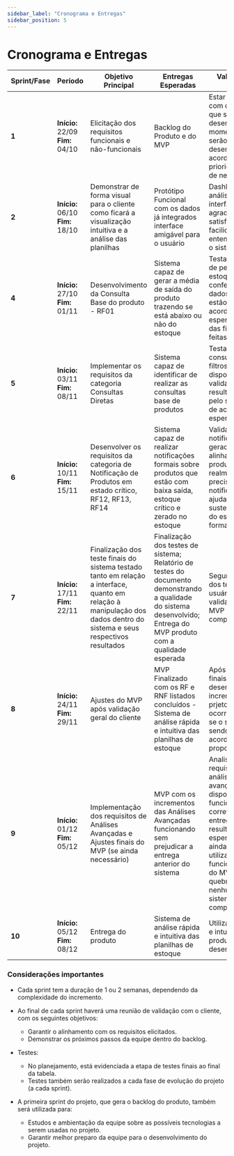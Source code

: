 ```yaml
---
sidebar_label: "Cronograma e Entregas"
sidebar_position: 5
---
```

# Cronograma e Entregas
| Sprint/Fase | Período | Objetivo Principal | Entregas Esperadas | Validação do Cliente |
|-------------|---------|--------------------|--------------------|-----------------------|
| **1** | **Início:** 22/09 <br /> **Fim:** 04/10 | Elicitação dos requisitos funcionais e não-funcionais | Backlog do Produto e do MVP | Estar de acordo com os requisitos que serão desenvolvidos e o momento no qual serão desenvolvidos, de acordo com a sua prioridade e valor de negócios |
| **2** | **Início:** 06/10 <br /> **Fim:** 18/10 | Demonstrar de forma visual para o cliente como ficará a visualização intuitiva e a análise das planilhas | Protótipo Funcional com os  dados já integrados interface amigável para o usuário | Dashboard de análise com interface agradável e satisfatória a facilidade de entender e utilizar o sistema |
| **4** | **Início:** 27/10 <br /> **Fim:** 01/11 | Desenvolvimento da Consulta Base   do produto - RF01  | Sistema capaz de gerar a média de saída do produto trazendo se está abaixo ou não do estoque | Testar a análise de período de estoque, conferindo se os dados dispostos estão corretos de acordo com o esperado a partir das filtragens feitas |
| **5** | **Início:** 03/11 <br /> **Fim:** 08/11 | Implementar os requisitos da categoria Consultas Diretas | Sistema capaz de identificar de realizar as consultas base de produtos | Testar as consultas com os filtros disponibilizados, validando se o resultado gerado pelo sistema está de acordo com o esperado |
| **6** | **Início:** 10/11 <br /> **Fim:** 15/11 | Desenvolver os requisitos da categoria de Notificação de Produtos em estado crítico, RF12, RF13, RF14 | Sistema capaz de realizar notificações formais sobre produtos que estão com baixa saída, estoque crítico e zerado no estoque | Validar se as notificações geradas estão alinhadas com os produtos que realmente precisam ser notificados para ajudar a garantir a sustentabilidade do estoque de forma mais rápida |
| **7** | **Início:** 17/11 <br /> **Fim:** 22/11 | Finalização dos teste finais do sistema testado tanto em relação a interface, quanto em relação à manipulação dos dados dentro do sistema e seus respectivos resultados | Finalização dos testes de sistema; Relatório de testes do documento demonstrando a qualidade do sistema desenvolvido; Entrega do MVP produto com a qualidade esperada | Segunda Fase dos testes do usuário para validação final do MVP por completo 
| **8** | **Início:** 24/11 <br /> **Fim:** 29/11 | Ajustes do MVP após validação geral do cliente | MVP Finalizado com os RF e RNF listados concluídos - Sistema de análise rápida e intuitiva das planilhas de estoque | Após ajustes finais e desenvolvimentos incrementais do prjeto (caso ocorra) analisar se o sistema está sendo eficaz de acordo com a sua proposta 
| **9** | **Início:** 01/12 <br /> **Fim:** 05/12 | Implementação dos requisitos de Análises Avançadas e Ajustes finais do MVP (se ainda necessário) | MVP com os incrementos das Análises Avançadas funcionando sem prejudicar a entrega anterior do sistema | Analisar se os requisitos de análise avançadas dispostas estão funcionando corretamente entregando o resultado esperado e se ainda é possível utilizar as funcionalidades do MVP sem quebra/bug nenhum do sistema por completo |  
| **10** | **Início:** 05/12 <br /> **Fim:** 08/12 | Entrega do produto | Sistema de análise rápida e intuitiva das planilhas de estoque | Utilização eficaz e intuitiva do produto desenvolvido |

### Considerações importantes
- Cada sprint tem a duração de 1 ou 2 semanas, dependendo da complexidade do incremento.

- Ao final de cada sprint haverá uma reunião de validação com o cliente, com os seguintes objetivos:
  - Garantir o alinhamento com os requisitos elicitados.
  - Demonstrar os próximos passos da equipe dentro do backlog.

- Testes:
  - No planejamento, está evidenciada a etapa de testes finais ao final da tabela.
  - Testes também serão realizados a cada fase de evolução do projeto (a cada sprint).

- A primeira sprint do projeto, que gera o backlog do produto, também será utilizada para:
  - Estudos e ambientação da equipe sobre as possíveis tecnologias a serem usadas no projeto.
  - Garantir melhor preparo da equipe para o desenvolvimento do projeto.

